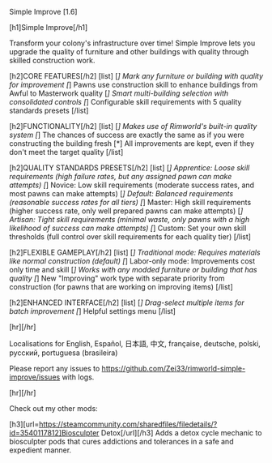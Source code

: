 Simple Improve [1.6]

[h1]Simple Improve[/h1]

Transform your colony's infrastructure over time! Simple Improve lets you upgrade the quality of furniture and other buildings with quality through skilled construction work.

[h2]CORE FEATURES[/h2]
[list]
[*] Mark any furniture or building with quality for improvement
[*] Pawns use construction skill to enhance buildings from Awful to Masterwork quality
[*] Smart multi-building selection with consolidated controls
[*] Configurable skill requirements with 5 quality standards presets
[/list]

[h2]FUNCTIONALITY[/h2]
[list]
[*] Makes use of Rimworld's built-in quality system
[*] The chances of success are exactly the same as if you were constructing the building fresh
[*] All improvements are kept, even if they don't meet the target quality
[/list]

[h2]QUALITY STANDARDS PRESETS[/h2]
[list]
[*] Apprentice: Loose skill requirements (high failure rates, but any assigned pawn can make attempts)
[*] Novice: Low skill requirements (moderate success rates, and most pawns can make attempts)
[*] Default: Balanced requirements (reasonable success rates for all tiers)
[*] Master: High skill requirements (higher success rate, only well prepared pawns can make attempts)
[*] Artisan: Tight skill requirements (minimal waste, only pawns with a high likelihood of success can make attempts)
[*] Custom: Set your own skill thresholds (full control over skill requirements for each quality tier)
[/list]

[h2]FLEXIBLE GAMEPLAY[/h2]
[list]
[*] Traditional mode: Requires materials like normal construction (default)
[*] Labor-only mode: Improvements cost only time and skill
[*] Works with any modded furniture or building that has quality
[*] New "Improving" work type with separate priority from construction (for pawns that are working on improving items)
[/list]

[h2]ENHANCED INTERFACE[/h2]
[list]
[*] Drag-select multiple items for batch improvement
[*] Helpful settings menu
[/list]

[hr][/hr] 

Localisations for English, Español, 日本語, 中文, française, deutsche, polski, русский, portuguesa (brasileira)

Please report any issues to https://github.com/Zei33/rimworld-simple-improve/issues with logs.

[hr][/hr] 

Check out my other mods:

[h3][url=https://steamcommunity.com/sharedfiles/filedetails/?id=3540117812]Biosculpter Detox[/url][/h3]
Adds a detox cycle mechanic to biosculpter pods that cures addictions and tolerances in a safe and expedient manner.